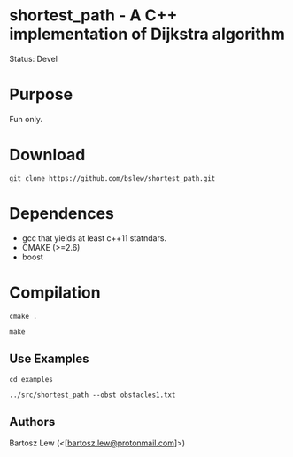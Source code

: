 # shortest_path - A C++ implementation of Dijkstra algorithm

Status: Devel

# Purpose
Fun only.

# Download

```
git clone https://github.com/bslew/shortest_path.git	
```

# Dependences

- gcc that yields at least c++11 statndars.
- CMAKE (>=2.6)
- boost

# Compilation

```
cmake .
```


```
make
```


## Use Examples

```
cd examples
```

```
../src/shortest_path --obst obstacles1.txt
```

## Authors
Bartosz Lew (<[bartosz.lew@protonmail.com]>)
